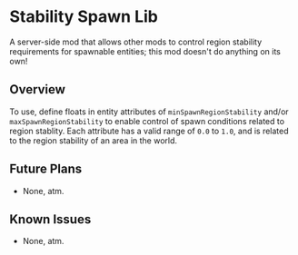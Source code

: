 Stability Spawn Lib
=================

A server-side mod that allows other mods to control region stability requirements for spawnable entities; this mod doesn't do anything on its own!

Overview
--------

To use, define floats in entity attributes of `minSpawnRegionStability` and/or `maxSpawnRegionStability` to enable control of spawn conditions related to region stablity. Each attribute has a valid range of `0.0` to `1.0`, and is related to the region stability of an area in the world.

Future Plans
--------

 - None, atm.

Known Issues
--------

 - None, atm.

